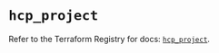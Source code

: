# `hcp_project`

Refer to the Terraform Registry for docs: [`hcp_project`](https://registry.terraform.io/providers/hashicorp/hcp/0.96.0/docs/resources/project).
